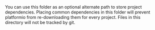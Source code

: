 You can use this folder as an optional alternate path to store project dependencies. Placing common dependencies in this folder will prevent platformio from re-downloading them for every project. Files in this directory will not be tracked by git. 